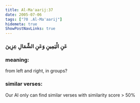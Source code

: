 ```yaml
---
title: Al-Ma'aarij:37
date: 2005-07-06
tags: ["70 .Al-Ma'aarij"]
hidemeta: true 
ShowPostNavLinks: true 
---
```

### عَنِ الْيَمِينِ وَعَنِ الشِّمَالِ عِزِينَ
### meaning: 
from left and right, in groups?
### similar verses: 

Our AI only can find similar verses with similarity score > 50% 




